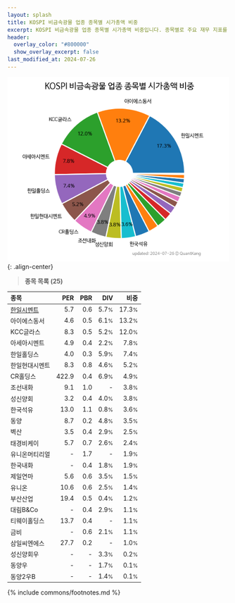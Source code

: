 ```yaml
---
layout: splash
title: KOSPI 비금속광물 업종 종목별 시가총액 비중
excerpt: KOSPI 비금속광물 업종 종목별 시가총액 비중입니다. 종목별로 주요 재무 지표를 함께 표시합니다.
header:
  overlay_color: "#800000"
  show_overlay_excerpt: false
last_modified_at: 2024-07-26
---
```



![KOSPI 비금속광물 업종 종목별 시가총액 비중](/stats/sector/images/kospi_업종_비금속광물_종목.png){: .align-center}


> **종목 목록 (25)**<a id="list"></a>

| **종목** | **PER** | **PBR** | **DIV** | **비중** |
| :------- | ------: | ------: | ------: | -------: |
| [한일시멘트](/300720/) | 5.7 | 0.6 | 5.7<small>%</small> | 17.3<small>%</small> |
| 아이에스동서 | 4.6 | 0.5 | 6.1<small>%</small> | 13.2<small>%</small> |
| KCC글라스 | 8.3 | 0.5 | 5.2<small>%</small> | 12.0<small>%</small> |
| 아세아시멘트 | 4.9 | 0.4 | 2.2<small>%</small> | 7.8<small>%</small> |
| 한일홀딩스 | 4.0 | 0.3 | 5.9<small>%</small> | 7.4<small>%</small> |
| 한일현대시멘트 | 8.3 | 0.8 | 4.6<small>%</small> | 5.2<small>%</small> |
| CR홀딩스 | 422.9 | 0.4 | 6.9<small>%</small> | 4.9<small>%</small> |
| 조선내화 | 9.1 | 1.0 | - | 3.8<small>%</small> |
| 성신양회 | 3.2 | 0.4 | 4.0<small>%</small> | 3.8<small>%</small> |
| 한국석유 | 13.0 | 1.1 | 0.8<small>%</small> | 3.6<small>%</small> |
| 동양 | 8.7 | 0.2 | 4.8<small>%</small> | 3.5<small>%</small> |
| 벽산 | 3.5 | 0.4 | 2.9<small>%</small> | 2.5<small>%</small> |
| 태경비케이 | 5.7 | 0.7 | 2.6<small>%</small> | 2.4<small>%</small> |
| 유니온머티리얼 | - | 1.7 | - | 1.9<small>%</small> |
| 한국내화 | - | 0.4 | 1.8<small>%</small> | 1.9<small>%</small> |
| 제일연마 | 5.6 | 0.6 | 3.5<small>%</small> | 1.5<small>%</small> |
| 유니온 | 10.6 | 0.6 | 2.5<small>%</small> | 1.4<small>%</small> |
| 부산산업 | 19.4 | 0.5 | 0.4<small>%</small> | 1.2<small>%</small> |
| 대림B&Co | - | 0.4 | 2.9<small>%</small> | 1.1<small>%</small> |
| 티웨이홀딩스 | 13.7 | 0.4 | - | 1.1<small>%</small> |
| 금비 | - | 0.6 | 2.1<small>%</small> | 1.1<small>%</small> |
| 삼일씨엔에스 | 27.7 | 0.2 | - | 1.0<small>%</small> |
| 성신양회우 | - | - | 3.3<small>%</small> | 0.2<small>%</small> |
| 동양우 | - | - | 1.7<small>%</small> | 0.1<small>%</small> |
| 동양2우B | - | - | 1.4<small>%</small> | 0.1<small>%</small> |

{% include commons/footnotes.md %}